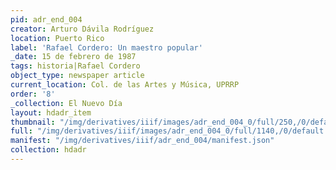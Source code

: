 ```yaml
---
pid: adr_end_004
creator: Arturo Dávila Rodríguez
location: Puerto Rico
label: 'Rafael Cordero: Un maestro popular'
_date: 15 de febrero de 1987
tags: historia|Rafael Cordero
object_type: newspaper article
current_location: Col. de las Artes y Música, UPRRP
order: '8'
_collection: El Nuevo Día
layout: hdadr_item
thumbnail: "/img/derivatives/iiif/images/adr_end_004_0/full/250,/0/default.jpg"
full: "/img/derivatives/iiif/images/adr_end_004_0/full/1140,/0/default.jpg"
manifest: "/img/derivatives/iiif/adr_end_004/manifest.json"
collection: hdadr
---
```

